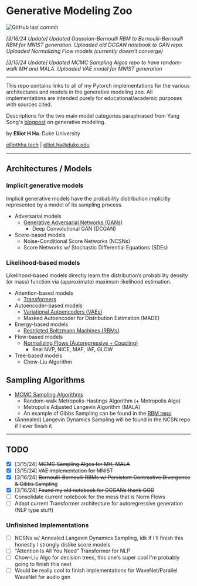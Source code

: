 # Generative Modeling Zoo
![GitHub last commit](https://img.shields.io/github/last-commit/elliothha/generative-modeling-zoo)

*[3/16/24 Update] Updated Gaussian-Bernoulli RBM to Bernoulli-Bernoulli RBM for MNIST generation. Uploaded old DCGAN notebook to GAN repo. Uploaded Normalizing Flow models (currently doesn't converge)*

*[3/15/24 Update] Updated MCMC Sampling Algos repo to have random-walk MH and MALA. Uploaded VAE model for MNIST generation*

---

This repo contains links to all of my Pytorch implementations for the various architectures and models in the generative modeling zoo. All implementations are intended purely for educational/academic purposes with sources cited.

Descriptions for the two main model categories paraphrased from Yang Song's [blogpost](https://yang-song.net/blog/2021/score/) on generative modeling.

by **Elliot H Ha**. Duke University

[elliothha.tech](https://elliothha.tech/) | [elliot.ha@duke.edu](mailto:elliot.ha@duke.edu)

---

## Architectures / Models
### Implicit generative models
Implicit generative models have the probability distribution implicitly represented by a model of its sampling process.
- Adversarial models
   - [Generative Adversarial Networks (GANs)](https://github.com/elliothha/generative-adversarial-networks)
      - Deep Convolutional GAN (DCGAN)
- Score-based models
   - Noise-Conditional Score Networks (NCSNs)
   - Score Networks w/ Stochastic Differential Equations (SDEs)
 
### Likelihood-based models
Likelihood-based models directly learn the distribution’s probability density (or mass) function via (approximate) maximum likelihood estimation.
 - Attention-based models
    - [Transformers](https://github.com/elliothha/transformers)
 - Autoencoder-based models
    - [Variational Autoencoders (VAEs)](https://github.com/elliothha/variational-autoencoders)
    - Masked Autoencoder for Distribution Estimation (MADE)
 - Energy-based models
    - [Restricted Boltzmann Machines (RBMs)](https://github.com/elliothha/restricted-boltzmann-machines)
 - Flow-based models
   - [Normalizing Flows (Autoregressive + Coupling)](https://github.com/elliothha/normalizing-flows)
      - Real NVP, NICE, MAF, IAF, GLOW
- Tree-based models
   - Chow-Liu Algorithm


## Sampling Algorithms

- [MCMC Sampling Algorithms](https://github.com/elliothha/mcmc-sampling-algos)
    - Random-walk Metropolis-Hastings Algorithm (+ Metropolis Algo)
    - Metropolis Adjusted Langevin Algorithm (MALA)
    - An example of Gibbs Sampling can be found in the [RBM repo](https://github.com/elliothha/restricted-boltzmann-machines/tree/main)
- (Annealed) Langevin Dynamics Sampling will be found in the NCSN repo if I ever finish it

---

## TODO
- [x] [3/15/24] ~~MCMC Sampling Algos for MH, MALA~~
- [x] [3/15/24] ~~VAE implementation for MNIST~~
- [x] [3/16/24] ~~Bernoulli-Bernoulli RBMs w/ Persistent Contrastive Divergence & Gibbs Sampling~~ 
- [x] [3/16/24] ~~Found my old notebook for DCGANs thank GOD~~
- [ ] Consolidate current notebook for the mess that is Norm Flows
- [ ] Adapt current Transformer architecture for autoregressive generation (NLP type stuff)
### Unfinished Implementations
- [ ] NCSNs w/ Annealed Langevin Dynamics Sampling, idk if I'll finish this honestly I strongly dislike score models
- [ ] "Attention Is All You Need" Transformer for NLP
- [ ] Chow-Liu Algo for decision trees, this one's super cool I'm probably going to finish this next
- [ ] Would be really cool to finish implementations for WaveNet/Parallel WaveNet for audio gen
